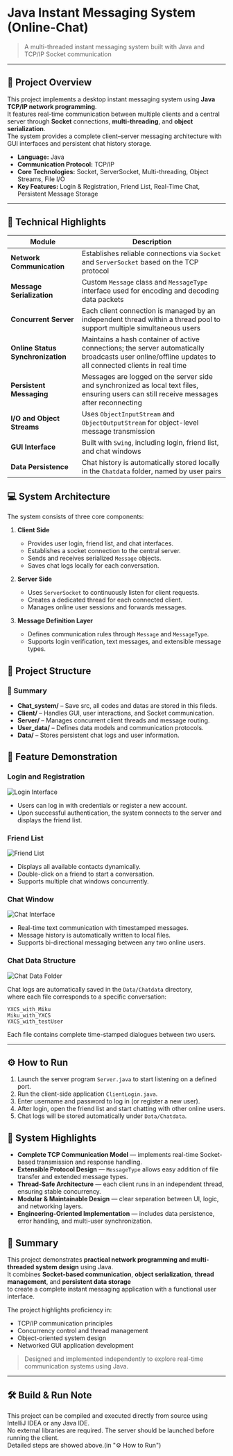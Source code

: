 # Java Instant Messaging System (Online-Chat)

> A multi-threaded instant messaging system built with Java and TCP/IP Socket communication

---

## 🧩 Project Overview
This project implements a desktop instant messaging system using **Java TCP/IP network programming**.  
It features real-time communication between multiple clients and a central server through **Socket** connections, **multi-threading**, and **object serialization**.  
The system provides a complete client–server messaging architecture with GUI interfaces and persistent chat history storage.

- **Language:** Java  
- **Communication Protocol:** TCP/IP  
- **Core Technologies:** Socket, ServerSocket, Multi-threading, Object Streams, File I/O  
- **Key Features:** Login & Registration, Friend List, Real-Time Chat, Persistent Message Storage  

---

## 🧰 Technical Highlights
| Module | Description |
|--------|--------------|
| **Network Communication** | Establishes reliable connections via `Socket` and `ServerSocket` based on the TCP protocol |
| **Message Serialization** | Custom `Message` class and `MessageType` interface used for encoding and decoding data packets |
| **Concurrent Server** | Each client connection is managed by an independent thread within a thread pool to support multiple simultaneous users |
| **Online Status Synchronization** | Maintains a hash container of active connections; the server automatically broadcasts user online/offline updates to all connected clients in real time |
| **Persistent Messaging** | Messages are logged on the server side and synchronized as local text files, ensuring users can still receive messages after reconnecting |
| **I/O and Object Streams** | Uses `ObjectInputStream` and `ObjectOutputStream` for object-level message transmission |
| **GUI Interface** | Built with `Swing`, including login, friend list, and chat windows |
| **Data Persistence** | Chat history is automatically stored locally in the `Chatdata` folder, named by user pairs |




## 💻 System Architecture
The system consists of three core components:

1. **Client Side**
   - Provides user login, friend list, and chat interfaces.  
   - Establishes a socket connection to the central server.  
   - Sends and receives serialized `Message` objects.  
   - Saves chat logs locally for each conversation.

2. **Server Side**
   - Uses `ServerSocket` to continuously listen for client requests.  
   - Creates a dedicated thread for each connected client.  
   - Manages online user sessions and forwards messages.  

3. **Message Definition Layer**
   - Defines communication rules through `Message` and `MessageType`.  
   - Supports login verification, text messages, and extensible message types.  



## 📁 Project Structure

### 🧭 Summary
- **Chat_system/** – Save src, all codes and datas are stored in this fileds.
- **Client/** – Handles GUI, user interactions, and Socket communication.  
- **Server/** – Manages concurrent client threads and message routing.  
- **User_data/** – Defines data models and communication protocols.  
- **Data/** – Stores persistent chat logs and user information.  



## 🧠 Feature Demonstration

### Login and Registration
![Login Interface](./docs/login.png)

- Users can log in with credentials or register a new account.  
- Upon successful authentication, the system connects to the server and displays the friend list.



### Friend List
![Friend List](./docs/friends.png)

- Displays all available contacts dynamically.  
- Double-click on a friend to start a conversation.  
- Supports multiple chat windows concurrently.



### Chat Window
![Chat Interface](./docs/chat.png)

- Real-time text communication with timestamped messages.  
- Message history is automatically written to local files.  
- Supports bi-directional messaging between any two online users.



### Chat Data Structure
![Chat Data Folder](./docs/chatdata.png)

Chat logs are automatically saved in the `Data/Chatdata` directory,  
where each file corresponds to a specific conversation:
```
YXCS_with_Miku
Miku_with_YXCS
YXCS_with_testUser
```


Each file contains complete time-stamped dialogues between two users.

---

## ⚙️ How to Run
1. Launch the server program `Server.java` to start listening on a defined port.  
2. Run the client-side application `ClientLogin.java`.  
3. Enter username and password to log in (or register a new user).  
4. After login, open the friend list and start chatting with other online users.  
5. Chat logs will be stored automatically under `Data/Chatdata`.



## 🔐 System Highlights
- **Complete TCP Communication Model** — implements real-time Socket-based transmission and response handling.  
- **Extensible Protocol Design** — `MessageType` allows easy addition of file transfer and extended message types.  
- **Thread-Safe Architecture** — each client runs in an independent thread, ensuring stable concurrency.  
- **Modular & Maintainable Design** — clear separation between UI, logic, and networking layers.  
- **Engineering-Oriented Implementation** — includes data persistence, error handling, and multi-user synchronization.





## 🧾 Summary
This project demonstrates **practical network programming and multi-threaded system design** using Java.  
It combines **Socket-based communication**, **object serialization**, **thread management**, and **persistent data storage**  
to create a complete instant messaging application with a functional user interface.

The project highlights proficiency in:
- TCP/IP communication principles  
- Concurrency control and thread management  
- Object-oriented system design  
- Networked GUI application development  

> Designed and implemented independently to explore real-time communication systems using Java.

---

## 🛠️ Build & Run Note
This project can be compiled and executed directly from source using IntelliJ IDEA or any Java IDE.  
No external libraries are required. The server should be launched before running the client.  
Detailed steps are showed above.(in "⚙️ How to Run")

